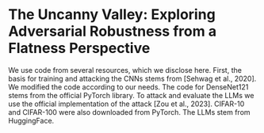 # The Uncanny Valley: Exploring Adversarial Robustness from a Flatness Perspective

We use code from several resources, which we disclose here. First, the basis for training and 
attacking the CNNs stems from [Sehwag et al., 2020]. We modified the code according to our needs. The
code for DenseNet121 stems from the official PyTorch library. To attack and evaluate the LLMs
we use the official implementation of the attack [Zou et al., 2023]. CIFAR-10 and CIFAR-100 were
also downloaded from PyTorch. The LLMs stem from HuggingFace.
